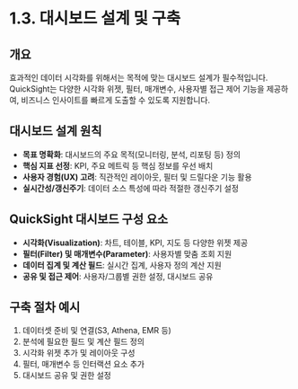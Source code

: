 # 1.3. 대시보드 설계 및 구축

## 개요
효과적인 데이터 시각화를 위해서는 목적에 맞는 대시보드 설계가 필수적입니다. QuickSight는 다양한 시각화 위젯, 필터, 매개변수, 사용자별 접근 제어 기능을 제공하여, 비즈니스 인사이트를 빠르게 도출할 수 있도록 지원합니다.

## 대시보드 설계 원칙
- **목표 명확화**: 대시보드의 주요 목적(모니터링, 분석, 리포팅 등) 정의
- **핵심 지표 선정**: KPI, 주요 메트릭 등 핵심 정보를 우선 배치
- **사용자 경험(UX) 고려**: 직관적인 레이아웃, 필터 및 드릴다운 기능 활용
- **실시간성/갱신주기**: 데이터 소스 특성에 따라 적절한 갱신주기 설정

## QuickSight 대시보드 구성 요소
- **시각화(Visualization)**: 차트, 테이블, KPI, 지도 등 다양한 위젯 제공
- **필터(Filter) 및 매개변수(Parameter)**: 사용자별 맞춤 조회 지원
- **데이터 집계 및 계산 필드**: 실시간 집계, 사용자 정의 계산 지원
- **공유 및 접근 제어**: 사용자/그룹별 권한 설정, 대시보드 공유

## 구축 절차 예시
1. 데이터셋 준비 및 연결(S3, Athena, EMR 등)
2. 분석에 필요한 필드 및 계산 필드 정의
3. 시각화 위젯 추가 및 레이아웃 구성
4. 필터, 매개변수 등 인터랙션 요소 추가
5. 대시보드 공유 및 권한 설정
